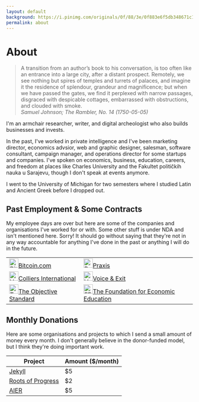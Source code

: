 ```yaml
---
layout: default
background: https://i.pinimg.com/originals/0f/88/3e/0f883e6f5db348671c1e26a7dfd2e5f3.gif
permalink: about
---
```


# About 

<blockquote>A transition from an author’s book to his conversation, is too often like an entrance into a large city, after a distant prospect. Remotely, we see nothing but spires of temples and turrets of palaces, and imagine it the residence of splendour, grandeur and magnificence; but when we have passed the gates, we find it perplexed with narrow passages, disgraced with despicable cottages, embarrassed with obstructions, and clouded with smoke.<br>
<cite>Samuel Johnson; The Rambler, No. 14 (1750-05-05)</cite></blockquote>

I'm an armchair researcher, writer, and digital archeologist who also builds businesses and invests. 

In the past, I've worked in private intelligence and I've been marketing director, economics advsior, web and graphic designer, salesman, software consultant, campaign manager, and operations director for some startups and companies. I've spoken on economics, business, education, careers, and freedom at places like Charles University and the Fakultet političkih nauka u Sarajevu, though I don't speak at events anymore.

I went to the University of Michigan for two semesters where I studied Latin and Ancient Greek before I dropped out.

## Past Employment & Some Contracts

My employee days are over but here are some of the companies and organisations I've worked for or with. Some other stuff is under NDA and isn't mentioned here. Sorry! It should go without saying that they're not in any way accountable for anything I've done in the past or anything I will do in the future.

<table>
<tbody>
<tr>
<td><a href="https://bitcoin.com"><img src="https://www.bitcoin.com/images/uploads/facebook.png" alt="Bitcoin.com" style="width:25px;height:25px">Bitcoin.com</a></td>
<td><a href="https://discoverpraxis.com"><img src="https://www.libertyatthemovies.com/wp-content/uploads/2016/12/13921204_1162916813731584_3427010247209842948_n.png" alt="Praxis" style="width:25px;height:25px">Praxis</a></td>
</tr>
<tr>
<td><a href="https://colliers.com"><img src="https://res-4.cloudinary.com/crunchbase-production/image/upload/c_lpad,h_256,w_256,f_auto,q_auto:eco/madxs4pr3wjkwmw9shvl" alt="Voice &amp; Exit" style="width:25px;height:25px">Colliers International</a></td>
<td><a href="https://voiceandexit.com"><img src="https://i.vimeocdn.com/portrait/7498671_640x640" alt="Voice &amp; Exit" style="width:25px;height:25px">Voice &amp; Exit</a></td>
</tr>
<tr>
 <td><a href="https:/theobjectivestandard.com"><img src="https://media-exp1.licdn.com/dms/image/C510BAQG5L-sPAx5iRQ/company-logo_200_200/0/1519868680326?e=2159024400&amp;v=beta&amp;t=G3IqorM02Wgga6f_q5W8V5R1fBPzNy0AGSKYSieQyIM" alt="TOS" style="width:25px;height:25px">The Objective Standard</a></td>
      <td><a href="https://fee.org"><img src="https://sc247.s3.amazonaws.com/images/company/foundation_for_economic_education_logo_175x175.jpg" alt="FEE" style="width:25px;height:25px">The Foundation for Economic Education</a></td>
    </tr>
  </tbody>
</table>

## Monthly Donations

Here are some organisations and projects to which I send a small amount of money every month. I don't generally believe in the donor-funded model, but I think they're doing important work.

| Project                                                      | Amount ($/month) |
| ------------------------------------------------------------ | ---------------- |
| [Jekyll](https://opencollective.com/jekyll)                  | $5               |
| [Roots of Progress](https://www.patreon.com/rootsofprogress) | $2               |
| [AIER](https://www.aier.org/give-to-aier/)                   | $5               |
